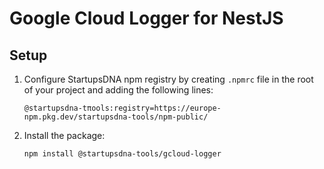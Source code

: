 # Google Cloud Logger for NestJS

## Setup

1. Configure StartupsDNA npm registry by creating `.npmrc` file in the root of your project 
   and adding the following lines:

    ```
    @startupsdna-tπools:registry=https://europe-npm.pkg.dev/startupsdna-tools/npm-public/
    ```

2. Install the package:

    ```bash
    npm install @startupsdna-tools/gcloud-logger
    ```
